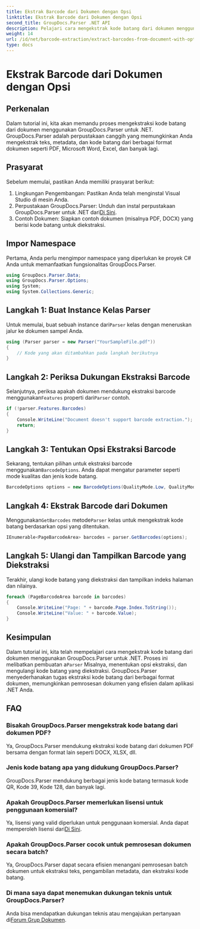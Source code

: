 ```yaml
---
title: Ekstrak Barcode dari Dokumen dengan Opsi
linktitle: Ekstrak Barcode dari Dokumen dengan Opsi
second_title: GroupDocs.Parser .NET API
description: Pelajari cara mengekstrak kode batang dari dokumen menggunakan GroupDocs.Parser untuk .NET. Tutorial komprehensif dengan contoh kode dan FAQ.
weight: 14
url: /id/net/barcode-extraction/extract-barcodes-from-document-with-options/
type: docs
---
```

# Ekstrak Barcode dari Dokumen dengan Opsi

## Perkenalan
Dalam tutorial ini, kita akan memandu proses mengekstraksi kode batang dari dokumen menggunakan GroupDocs.Parser untuk .NET. GroupDocs.Parser adalah perpustakaan canggih yang memungkinkan Anda mengekstrak teks, metadata, dan kode batang dari berbagai format dokumen seperti PDF, Microsoft Word, Excel, dan banyak lagi.
## Prasyarat
Sebelum memulai, pastikan Anda memiliki prasyarat berikut:
1. Lingkungan Pengembangan: Pastikan Anda telah menginstal Visual Studio di mesin Anda.
2.  Perpustakaan GroupDocs.Parser: Unduh dan instal perpustakaan GroupDocs.Parser untuk .NET dari[Di Sini](https://releases.groupdocs.com/parser/net/).
3. Contoh Dokumen: Siapkan contoh dokumen (misalnya PDF, DOCX) yang berisi kode batang untuk diekstraksi.

## Impor Namespace
Pertama, Anda perlu mengimpor namespace yang diperlukan ke proyek C# Anda untuk memanfaatkan fungsionalitas GroupDocs.Parser.
```csharp
using GroupDocs.Parser.Data;
using GroupDocs.Parser.Options;
using System;
using System.Collections.Generic;
```
## Langkah 1: Buat Instance Kelas Parser
 Untuk memulai, buat sebuah instance dari`Parser` kelas dengan meneruskan jalur ke dokumen sampel Anda.
```csharp
using (Parser parser = new Parser("YourSampleFile.pdf"))
{
    // Kode yang akan ditambahkan pada langkah berikutnya
}
```
## Langkah 2: Periksa Dukungan Ekstraksi Barcode
 Selanjutnya, periksa apakah dokumen mendukung ekstraksi barcode menggunakan`Features` properti dari`Parser` contoh.
```csharp
if (!parser.Features.Barcodes)
{
    Console.WriteLine("Document doesn't support barcode extraction.");
    return;
}
```
## Langkah 3: Tentukan Opsi Ekstraksi Barcode
 Sekarang, tentukan pilihan untuk ekstraksi barcode menggunakan`BarcodeOptions`. Anda dapat mengatur parameter seperti mode kualitas dan jenis kode batang.
```csharp
BarcodeOptions options = new BarcodeOptions(QualityMode.Low, QualityMode.Low, "QR");
```
## Langkah 4: Ekstrak Barcode dari Dokumen
 Menggunakan`GetBarcodes` metode`Parser` kelas untuk mengekstrak kode batang berdasarkan opsi yang ditentukan.
```csharp
IEnumerable<PageBarcodeArea> barcodes = parser.GetBarcodes(options);
```
## Langkah 5: Ulangi dan Tampilkan Barcode yang Diekstraksi
Terakhir, ulangi kode batang yang diekstraksi dan tampilkan indeks halaman dan nilainya.
```csharp
foreach (PageBarcodeArea barcode in barcodes)
{
    Console.WriteLine("Page: " + barcode.Page.Index.ToString());
    Console.WriteLine("Value: " + barcode.Value);
}
```

## Kesimpulan
 Dalam tutorial ini, kita telah mempelajari cara mengekstrak kode batang dari dokumen menggunakan GroupDocs.Parser untuk .NET. Proses ini melibatkan pembuatan a`Parser` Misalnya, menentukan opsi ekstraksi, dan mengulangi kode batang yang diekstraksi. GroupDocs.Parser menyederhanakan tugas ekstraksi kode batang dari berbagai format dokumen, memungkinkan pemrosesan dokumen yang efisien dalam aplikasi .NET Anda.

## FAQ
### Bisakah GroupDocs.Parser mengekstrak kode batang dari dokumen PDF?
Ya, GroupDocs.Parser mendukung ekstraksi kode batang dari dokumen PDF bersama dengan format lain seperti DOCX, XLSX, dll.
### Jenis kode batang apa yang didukung GroupDocs.Parser?
GroupDocs.Parser mendukung berbagai jenis kode batang termasuk kode QR, Kode 39, Kode 128, dan banyak lagi.
### Apakah GroupDocs.Parser memerlukan lisensi untuk penggunaan komersial?
 Ya, lisensi yang valid diperlukan untuk penggunaan komersial. Anda dapat memperoleh lisensi dari[Di Sini](https://purchase.groupdocs.com/buy).
### Apakah GroupDocs.Parser cocok untuk pemrosesan dokumen secara batch?
Ya, GroupDocs.Parser dapat secara efisien menangani pemrosesan batch dokumen untuk ekstraksi teks, pengambilan metadata, dan ekstraksi kode batang.
### Di mana saya dapat menemukan dukungan teknis untuk GroupDocs.Parser?
 Anda bisa mendapatkan dukungan teknis atau mengajukan pertanyaan di[Forum Grup Dokumen](https://forum.groupdocs.com/c/parser/17).